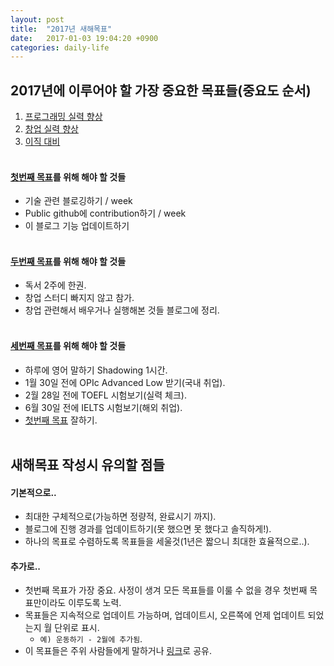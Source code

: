 ```yaml
---
layout: post
title:  "2017년 새해목표"
date:   2017-01-03 19:04:20 +0900
categories: daily-life
---
```

<a name="goal_list">

## 2017년에 이루어야 할 가장 중요한 목표들(중요도 순서)

1. [프로그래밍 실력 향상](#goal1)
2. [창업 실력 향상](#goal2)
3. [이직 대비](#goal3)
<br><br>

<a name="goal1"></a>

#### [첫번째 목표](#goal_list)를 위해 해야 할 것들

- 기술 관련 블로깅하기 / week
- Public github에 contribution하기 / week
- 이 블로그 기능 업데이트하기
<br><br>

<a name="goal2"></a>

#### [두번째 목표](#goal_list)를 위해 해야 할 것들

- 독서 2주에 한권.
- 창업 스터디 빠지지 않고 참가.
- 창업 관련해서 배우거나 실행해본 것들 블로그에 정리.
<br><br>

<a name="goal3"></a>

#### [세번째 목표](#goal_list)를 위해 해야 할 것들

- 하루에 영어 말하기 Shadowing 1시간.
- 1월 30일 전에 OPIc Advanced Low 받기(국내 취업).
- 2월 28일 전에 TOEFL 시험보기(실력 체크).
- 6월 30일 전에 IELTS 시험보기(해외 취업).
- [첫번째 목표](#goal1) 잘하기.
<br><br>


## 새해목표 작성시 유의할 점들

#### 기본적으로..
- 최대한 구체적으로(가능하면 정량적, 완료시기 까지).
- 블로그에 진행 경과를 업데이트하기(못 했으면 못 했다고 솔직하게!).
- 하나의 목표로 수렴하도록 목표들을 세울것(1년은 짧으니 최대한 효율적으로..).

#### 추가로..
- 첫번째 목표가 가장 중요. 사정이 생겨 모든 목표들를 이룰 수 없을 경우 첫번째 목표만이라도 이루도록 노력.
- 목표들은 지속적으로 업데이트 가능하며, 업데이트시, 오른쪽에 언제 업데이트 되었는지 월 단위로 표시.
  - `예) 운동하기 - 2월에 추가됨`.
- 이 목표들은 주위 사람들에게 말하거나 [링크]()로 공유.
